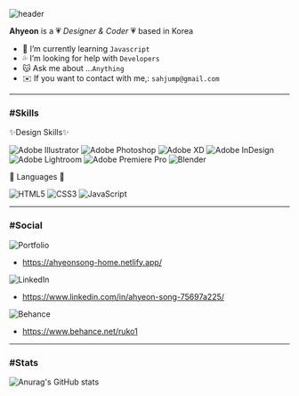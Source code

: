 
![header](https://capsule-render.vercel.app/api?type=wave)


**Ahyeon** is a 💗 _Designer & Coder_ 💗 based in Korea 

- 🌱 I’m currently learning `Javascript`
- 💦 I’m looking for help with `Developers`
- 😽 Ask me about ...`Anything`
- ✉️ If you want to contact with me,: `sahjump@gmail.com`

---
### #Skills



✨Design Skills✨


![Adobe Illustrator](https://img.shields.io/badge/adobe%20illustrator-%23FF9A00.svg?style=for-the-badge&logo=adobe%20illustrator&logoColor=white)
![Adobe Photoshop](https://img.shields.io/badge/adobe%20photoshop-%2331A8FF.svg?style=for-the-badge&logo=adobe%20photoshop&logoColor=white)
![Adobe XD](https://img.shields.io/badge/Adobe%20XD-470137?style=for-the-badge&logo=Adobe%20XD&logoColor=#FF61F6)
![Adobe InDesign](https://img.shields.io/badge/Adobe%20InDesign-49021F?style=for-the-badge&logo=adobeindesign&logoColor=white)
![Adobe Lightroom](https://img.shields.io/badge/Adobe%20Lightroom-31A8FF.svg?style=for-the-badge&logo=Adobe%20Lightroom&logoColor=white)
![Adobe Premiere Pro](https://img.shields.io/badge/Adobe%20Premiere%20Pro-9999FF.svg?style=for-the-badge&logo=Adobe%20Premiere%20Pro&logoColor=white)
![Blender](https://img.shields.io/badge/blender-%23F5792A.svg?style=for-the-badge&logo=blender&logoColor=white)


🍪 Languages 🍪


![HTML5](https://img.shields.io/badge/html5-%23E34F26.svg?style=for-the-badge&logo=html5&logoColor=white)
![CSS3](https://img.shields.io/badge/css3-%231572B6.svg?style=for-the-badge&logo=css3&logoColor=white)
![JavaScript](https://img.shields.io/badge/javascript-%23323330.svg?style=for-the-badge&logo=javascript&logoColor=%23F7DF1E)


---
### #Social


![Portfolio](https://img.shields.io/badge/Portfolio-%23000000.svg?style=for-the-badge&logo=firefox&logoColor=#FF7139)
* <https://ahyeonsong-home.netlify.app/>




![LinkedIn](https://img.shields.io/badge/linkedin-%230077B5.svg?style=for-the-badge&logo=linkedin&logoColor=white)
* <https://www.linkedin.com/in/ahyeon-song-75697a225/>


![Behance](https://img.shields.io/badge/Behance-1769ff?style=for-the-badge&logo=behance&logoColor=white)
* <https://www.behance.net/ruko1>


---
### #Stats


![Anurag's GitHub stats](https://github-readme-stats.vercel.app/api?username=ahyeon-song&theme=outrun&show_icons=true)
